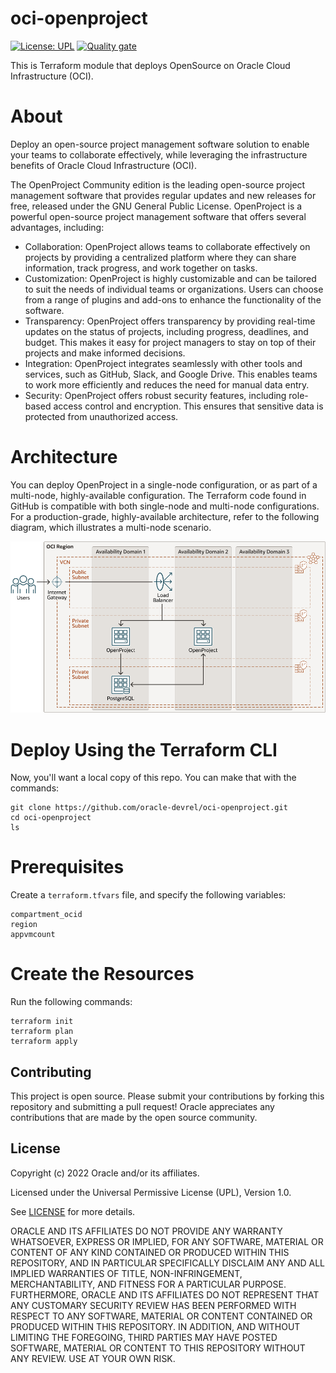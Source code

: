 # oci-openproject

[![License: UPL](https://img.shields.io/badge/license-UPL-green)](https://img.shields.io/badge/license-UPL-green) [![Quality gate](https://sonarcloud.io/api/project_badges/quality_gate?project=oracle-devrel_oci-openproject)](https://sonarcloud.io/dashboard?id=oracle-devrel_oci-openproject)

This is Terraform module that deploys OpenSource on Oracle Cloud Infrastructure (OCI).

# About

Deploy an open-source project management software solution to enable your teams to collaborate effectively, while leveraging the infrastructure benefits of Oracle Cloud Infrastructure (OCI).

The OpenProject Community edition is the leading open-source project management software that provides regular updates and new releases for free, released under the GNU General Public License. OpenProject is a powerful open-source project management software that offers several advantages, including:

* Collaboration: OpenProject allows teams to collaborate effectively on projects by providing a centralized platform where they can share information, track progress, and work together on tasks.
* Customization: OpenProject is highly customizable and can be tailored to suit the needs of individual teams or organizations. Users can choose from a range of plugins and add-ons to enhance the functionality of the software.
* Transparency: OpenProject offers transparency by providing real-time updates on the status of projects, including progress, deadlines, and budget. This makes it easy for project managers to stay on top of their projects and make informed decisions.
* Integration: OpenProject integrates seamlessly with other tools and services, such as GitHub, Slack, and Google Drive. This enables teams to work more efficiently and reduces the need for manual data entry.
* Security: OpenProject offers robust security features, including role-based access control and encryption. This ensures that sensitive data is protected from unauthorized access.

# Architecture

You can deploy OpenProject in a single-node configuration, or as part of a multi-node, highly-available configuration. The Terraform code found in GitHub is compatible with both single-node and multi-node configurations. For a production-grade, highly-available architecture, refer to the following diagram, which illustrates a multi-node scenario.

![Architecture](images/openproject-pms-postgressql-oci-architecture.png)  



# Deploy Using the Terraform CLI

Now, you'll want a local copy of this repo. You can make that with the commands:

```
git clone https://github.com/oracle-devrel/oci-openproject.git
cd oci-openproject
ls
```

# Prerequisites

Create a `terraform.tfvars` file, and specify the following variables:

```
compartment_ocid
region
appvmcount

```

# Create the Resources


Run the following commands:
```
terraform init
terraform plan
terraform apply
```


## Contributing
This project is open source.  Please submit your contributions by forking this repository and submitting a pull request!  Oracle appreciates any contributions that are made by the open source community.

## License
Copyright (c) 2022 Oracle and/or its affiliates.

Licensed under the Universal Permissive License (UPL), Version 1.0.

See [LICENSE](LICENSE) for more details.

ORACLE AND ITS AFFILIATES DO NOT PROVIDE ANY WARRANTY WHATSOEVER, EXPRESS OR IMPLIED, FOR ANY SOFTWARE, MATERIAL OR CONTENT OF ANY KIND CONTAINED OR PRODUCED WITHIN THIS REPOSITORY, AND IN PARTICULAR SPECIFICALLY DISCLAIM ANY AND ALL IMPLIED WARRANTIES OF TITLE, NON-INFRINGEMENT, MERCHANTABILITY, AND FITNESS FOR A PARTICULAR PURPOSE.  FURTHERMORE, ORACLE AND ITS AFFILIATES DO NOT REPRESENT THAT ANY CUSTOMARY SECURITY REVIEW HAS BEEN PERFORMED WITH RESPECT TO ANY SOFTWARE, MATERIAL OR CONTENT CONTAINED OR PRODUCED WITHIN THIS REPOSITORY. IN ADDITION, AND WITHOUT LIMITING THE FOREGOING, THIRD PARTIES MAY HAVE POSTED SOFTWARE, MATERIAL OR CONTENT TO THIS REPOSITORY WITHOUT ANY REVIEW. USE AT YOUR OWN RISK.
